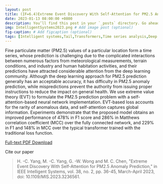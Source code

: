 ```yaml
---
layout: post
title: (IF=6.4)Extreme Event Discovery With Self-Attention for PM2.5 Anomaly Prediction, IEEE Intelligent Systems, 2023.
date: 2023-01-13 08:00:00 +0800
description: You’ll find this post in your `_posts` directory. Go ahead and edit it and re-build the site to see your changes. # Add post description (optional)
img: IntelligentSystems2023.png # Add image post (optional)
fig-caption: # Add figcaption (optional)
tags: [Intelligent systems,Tail,Transformers,Time series analysis,Deep learning,Behavioral sciences,Histograms]
---
```

Fine particulate matter (PM2.5) values of a particular location form a time series, whose prediction is challenging due to the complicated interactions between numerous factors from meteorological measurements, terrain conditions, and industry and human habitation activities, and their predictions have attracted considerable attention from the deep learning community. Although the deep learning approach for PM2.5 prediction generally has an acceptable accuracy, it has difficulty in PM2.5 anomaly prediction, while mispredictions prevent the authority from issuing proper instructions to reduce the impact on general health. We use extreme value theory (EVT) to formulate the PM2.5 prediction problem with a self-attention-based neural network implementation. EVT-based loss accounts for the rarity of anomalous data, and self-attention captures global information. Experiments demonstrate that the proposed model obtains an improved performance of 478% in F1 score and 286% in Matthews correlation coefficient (MCC) over the fully connected network, and 229% in F1 and 148% in MCC over the typical transformer trained with the traditional loss function.

[Full-text PDF Download](https://ieeexplore.ieee.org/document/10016682)

Cite our paper
> H. -C. Yang, M. -C. Yang, G. -W. Wong and M. C. Chen, "Extreme Event Discovery With Self-Attention for PM2.5 Anomaly Prediction," in IEEE Intelligent Systems, vol. 38, no. 2, pp. 36-45, March-April 2023, doi: 10.1109/MIS.2023.3236561.

